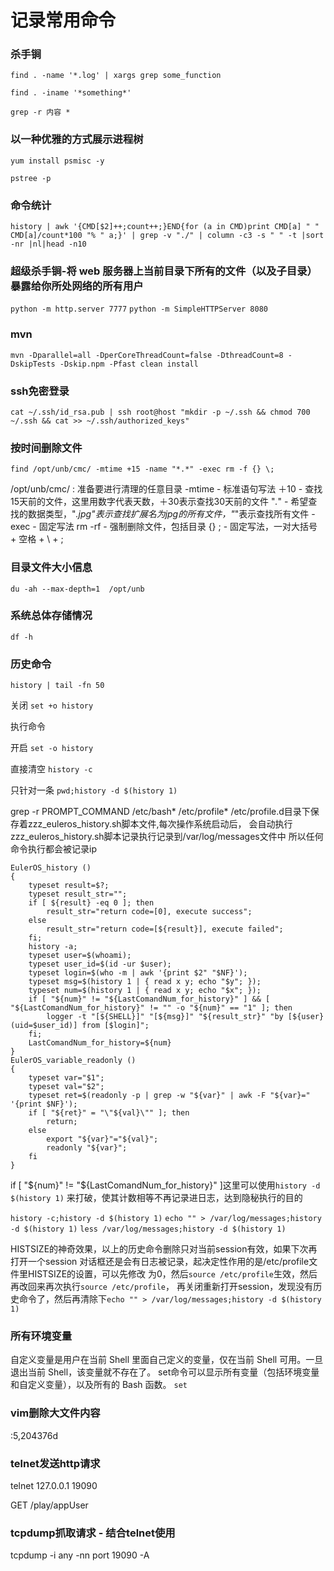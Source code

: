 # 记录常用命令
### 杀手锏
`find . -name '*.log' | xargs grep some_function`

`find . -iname '*something*'`

`grep -r 内容 *`
### 以一种优雅的方式展示进程树
`yum install psmisc -y`

`pstree -p `

### 命令统计
`history | awk '{CMD[$2]++;count++;}END{for (a in CMD)print CMD[a] " " CMD[a]/count*100 "% " a;}' | grep -v "./" | column -c3 -s " " -t |sort -nr |nl|head -n10`

### 超级杀手锏-将 web 服务器上当前目录下所有的文件（以及子目录）暴露给你所处网络的所有用户
`python -m http.server 7777`
`python -m SimpleHTTPServer 8080`

### mvn
`mvn -Dparallel=all -DperCoreThreadCount=false -DthreadCount=8 -DskipTests -Dskip.npm -Pfast clean install`

### ssh免密登录
```shell
cat ~/.ssh/id_rsa.pub | ssh root@host "mkdir -p ~/.ssh && chmod 700 ~/.ssh && cat >> ~/.ssh/authorized_keys"
```

### 按时间删除文件
`find /opt/unb/cmc/ -mtime +15 -name "*.*" -exec rm -f {} \;`

/opt/unb/cmc/ : 准备要进行清理的任意目录
-mtime - 标准语句写法
＋10 - 查找15天前的文件，这里用数字代表天数，＋30表示查找30天前的文件
"*.*" - 希望查找的数据类型，"*.jpg"表示查找扩展名为jpg的所有文件，"*"表示查找所有文件
-exec - 固定写法
rm -rf - 强制删除文件，包括目录
{} \; - 固定写法，一对大括号 + 空格 + \ + ;

### 目录文件大小信息
`du -ah --max-depth=1  /opt/unb`

### 系统总体存储情况
`df -h`

### 历史命令
`history | tail -fn 50`

关闭
`set +o history`

执行命令

开启
`set -o history`

直接清空
`history -c`

只针对一条
`pwd;history -d $(history 1)`

grep -r PROMPT_COMMAND /etc/bash* /etc/profile*
/etc/profile.d目录下保存着zzz_euleros_history.sh脚本文件,每次操作系统启动后，
会自动执行zzz_euleros_history.sh脚本记录执行记录到/var/log/messages文件中
所以任何命令执行都会被记录ip
```shell
EulerOS_history ()
{
    typeset result=$?;
    typeset result_str="";
    if [ ${result} -eq 0 ]; then
        result_str="return code=[0], execute success";
    else
        result_str="return code=[${result}], execute failed";
    fi;
    history -a;
    typeset user=$(whoami);
    typeset user_id=$(id -ur $user);
    typeset login=$(who -m | awk '{print $2" "$NF}');
    typeset msg=$(history 1 | { read x y; echo "$y"; });
    typeset num=$(history 1 | { read x y; echo "$x"; });
    if [ "${num}" != "${LastComandNum_for_history}" ] && [ "${LastComandNum_for_history}" != "" -o "${num}" == "1" ]; then
        logger -t "[${SHELL}]" "[${msg}]" "${result_str}" "by [${user}(uid=$user_id)] from [$login]";
    fi;
    LastComandNum_for_history=${num}
}
EulerOS_variable_readonly ()
{
    typeset var="$1";
    typeset val="$2";
    typeset ret=$(readonly -p | grep -w "${var}" | awk -F "${var}=" '{print $NF}');
    if [ "${ret}" = "\"${val}\"" ]; then
        return;
    else
        export "${var}"="${val}";
        readonly "${var}";
    fi
}
```
if [ "${num}" != "${LastComandNum_for_history}" ]这里可以使用`history -d $(history 1)`
来打破，使其计数相等不再记录进日志，达到隐秘执行的目的

`history -c;history -d $(history 1)`
`echo "" > /var/log/messages;history -d $(history 1)`
`less /var/log/messages;history -d $(history 1)`

HISTSIZE的神奇效果，以上的历史命令删除只对当前session有效，如果下次再打开一个session
对话框还是会有日志被记录，起决定性作用的是/etc/profile文件里HISTSIZE的设置，可以先修改
为0，然后`source /etc/profile`生效，然后再改回来再次执行`source /etc/profile`，
再关闭重新打开session，发现没有历史命令了，然后再清除下`echo "" > /var/log/messages;history -d $(history 1)`

### 所有环境变量
自定义变量是用户在当前 Shell 里面自己定义的变量，仅在当前 Shell 可用。一旦退出当前 Shell，该变量就不存在了。
set命令可以显示所有变量（包括环境变量和自定义变量），以及所有的 Bash 函数。
`set`

### vim删除大文件内容
:5,204376d

### telnet发送http请求
telnet 127.0.0.1 19090

GET /play/appUser

### tcpdump抓取请求 - 结合telnet使用
tcpdump -i any -nn port 19090 -A
